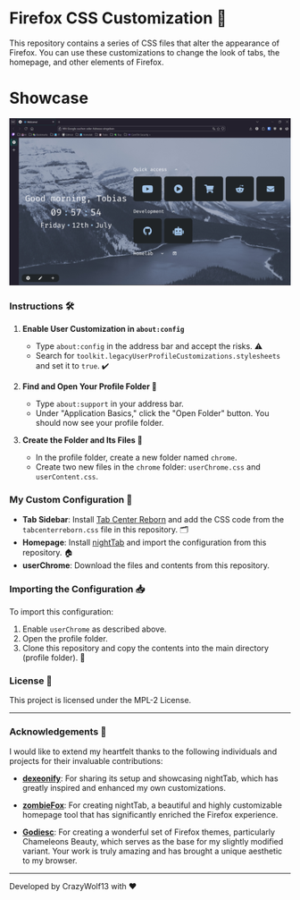 # Firefox CSS Customization 🚀
This repository contains a series of CSS files that alter the appearance of Firefox. You can use these customizations to change the look of tabs, the homepage, and other elements of Firefox.

# Showcase
![Showcase](./gh-assets/showcase.png)

### Instructions 🛠️

1. **Enable User Customization in `about:config`**

   - Type `about:config` in the address bar and accept the risks. ⚠️
   - Search for `toolkit.legacyUserProfileCustomizations.stylesheets` and set it to `true`. ✔️

2. **Find and Open Your Profile Folder 📁**

   - Type `about:support` in your address bar.
   - Under "Application Basics," click the "Open Folder" button. You should now see your profile folder.

3. **Create the Folder and Its Files 📂**

   - In the profile folder, create a new folder named `chrome`.
   - Create two new files in the `chrome` folder: `userChrome.css` and `userContent.css`.

### My Custom Configuration 🌟

- **Tab Sidebar**: Install [Tab Center Reborn](https://addons.mozilla.org/en-US/firefox/addon/tab-center-reborn/) and add the CSS code from the `tabcenterreborn.css` file in this repository. 🗂️
- **Homepage**: Install [nightTab](https://addons.mozilla.org/en-US/firefox/addon/nighttab/) and import the configuration from this repository. 🏠
- **userChrome**: Download the files and contents from this repository.

### Importing the Configuration 📥

To import this configuration:
1. Enable `userChrome` as described above.
2. Open the profile folder.
3. Clone this repository and copy the contents into the main directory (profile folder). 🔄

### License 📜

This project is licensed under the MPL-2 License.

---

### Acknowledgements 🙏

I would like to extend my heartfelt thanks to the following individuals and projects for their invaluable contributions:

- **[dexeonify](https://github.com/dexeonify/firefox-css)**: For sharing its setup and showcasing nightTab, which has greatly inspired and enhanced my own customizations.

- **[zombieFox](https://github.com/zombieFox/nightTab)**: For creating nightTab, a beautiful and highly customizable homepage tool that has significantly enriched the Firefox experience.

- **[Godiesc](https://github.com/Godiesc/Chameleons-Beauty)**: For creating a wonderful set of Firefox themes, particularly Chameleons Beauty, which serves as the base for my slightly modified variant. Your work is truly amazing and has brought a unique aesthetic to my browser.

---

Developed by CrazyWolf13 with ❤️